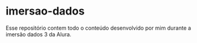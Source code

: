 # imersao-dados
Esse repositório contem todo o conteúdo desenvolvido por mim durante a imersão dados 3 da Alura.
